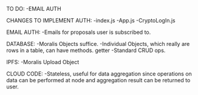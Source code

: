 TO DO:
    -EMAIL AUTH





CHANGES TO IMPLEMENT AUTH:
    -index.js
    -App.js
    -CryptoLogIn.js


EMAIL AUTH:
    -Emails for proposals user is subscribed to.



DATABASE:
    -Moralis Objects suffice.
    -Individual Objects, which really are rows in a table, can have methods. getter 
    -Standard CRUD ops.



IPFS:
    -Moralis Upload Object



CLOUD CODE:
    -Stateless, useful for data aggregation since operations on data can be performed at node and aggregation
     result can be returned to user.

